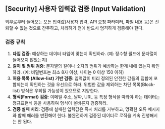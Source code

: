 ## [Security] 사용자 입력값 검증 (Input Validation)

외부로부터 들어오는 모든 입력값(사용자 입력, API 요청 파라미터, 파일 내용 등)은 신뢰할 수 없는 것으로 간주하고, 처리하기 전에 반드시 엄격하게 검증해야 한다.

### 검증 규칙
1.  **타입 검증**: 예상하는 데이터 타입이 맞는지 확인하라. (예: 정수형 필드에 문자열이 들어오지 않았는지)
2.  **길이 및 범위 검증**: 문자열의 길이나 숫자의 범위가 예상하는 한계 내에 있는지 확인하라. (예: 비밀번호는 최소 8자 이상, 나이는 0 이상 150 이하)
3.  **허용 목록 (Allow-list) 기반 검증**: 입력값이 미리 정의된 안전한 값들의 집합에 포함되는지 확인하는 것을 우선으로 하라. 위험한 값을 제외하는 차단 목록(Block-list) 방식은 우회될 가능성이 있으므로 지양한다.
4.  **형식(Format) 검증**: 이메일 주소, 날짜, URL 등 특정 형식을 따라야 하는 데이터는 정규표현식 등을 사용하여 형식이 올바른지 검증하라.
5.  **검증 실패 처리**: 검증에 실패한 입력값은 즉시 처리를 거부하고, 명확한 오류 메시지와 함께 에러를 반환해야 한다. 불완전하게 검증된 데이터로 로직을 계속 진행해서는 안 된다.